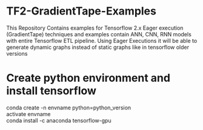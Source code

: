 # TF2-GradientTape-Examples
This Repository Contains examples for Tensorflow 2.x Eager execution (GradientTape) techniques and examples contain ANN, CNN, RNN models with entire Tensorflow ETL pipeline. Using Eager Executions it will be able to generate dynamic graphs instead of static graphs like in tensorflow older versions

# Create python environment and install tensorflow
conda create -n envname  python=python_version</br>
activate envname  
conda install -c anaconda tensorflow-gpu
